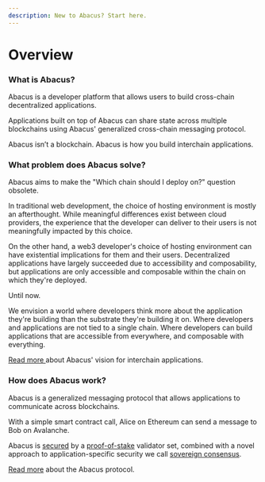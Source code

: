 ```yaml
---
description: New to Abacus? Start here.
---
```


# Overview

### What is Abacus?

Abacus is a developer platform that allows users to build cross-chain decentralized applications.

Applications built on top of Abacus can share state across multiple blockchains using Abacus'  generalized cross-chain messaging protocol.&#x20;

Abacus isn’t a blockchain. Abacus is how you build interchain applications.

### What problem does Abacus solve?

Abacus aims to make the "Which chain should I deploy on?" question obsolete.

In traditional web development, the choice of hosting environment is mostly an afterthought. While meaningful differences exist between cloud providers, the experience that the developer can deliver to their users is not meaningfully impacted by this choice.

On the other hand, a web3 developer's choice of hosting environment can have existential implications for them and their users. Decentralized applications have largely succeeded due to accessibility and composability, but applications are only accessible and composable within the chain on which they're deployed.

Until now.

We envision a world where developers think more about the application they're building than the substrate they're building it on. Where developers and applications are not tied to a single chain. Where developers can build applications that are accessible from everywhere, and composable with everything.

[Read more ](introduction/vision.md)about Abacus' vision for interchain applications.

### How does Abacus work?

Abacus is a generalized messaging protocol that allows applications to communicate across blockchains.

With a simple smart contract call, Alice on Ethereum can send a message to Bob on Avalanche.

Abacus is [secured](protocol/security/) by a [proof-of-stake](protocol/security/proof-of-stake.md) validator set, combined with a novel approach to application-specific security we call [sovereign consensus](protocol/security/sovereign-consensus.md).

[Read more](broken-reference) about the Abacus protocol.

